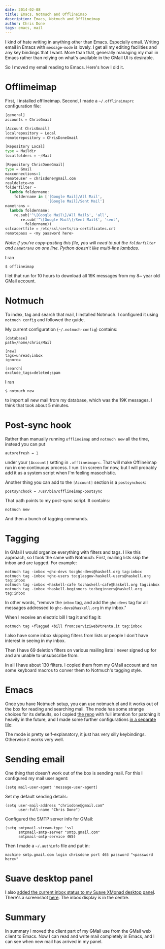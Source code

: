 ```yaml
---
date: 2014-02-08
title: Emacs, Notmuch and Offlineimap
description: Emacs, Notmuch and Offlineimap
author: Chris Done
tags: emacs, mail
---
```


I kind of hate writing in anything other than Emacs. Especially
email. Writing email in Emacs with `message-mode` is lovely. I get all
my editing facilities and any key bindings that I want. More than that,
generally managing my mail in Emacs rather than relying on what's
available in the GMail UI is desirable.

So I moved my email reading to Emacs. Here's how I did it.

# Offlimeimap

First, I installed offlineimap. Second, I made a `~/.offlineimaprc` configuration file:

``` python
[general]
accounts = ChrisGmail

[Account ChrisGmail]
localrepository = Local
remoterepository = ChrisDoneGmail

[Repository Local]
type = Maildir
localfolders = ~/Mail

[Repository ChrisDoneGmail]
type = Gmail
maxconnections=1
remoteuser = chrisdone@gmail.com
realdelete=no
folderfilter =
  lambda foldername:
    foldername in ['[Google Mail]/All Mail',
                   '[Google Mail]/Sent Mail']
nametrans =
  lambda foldername:
    re.sub('^\[Google Mail\]/All Mail$', 'all',
       re.sub('^\[Google Mail\]/Sent Mail$', 'sent',
         foldername))
sslcacertfile = /etc/ssl/certs/ca-certificates.crt
remotepass = <my password here>
```

*Note: if you're copy-pasting this file, you will need to put the
`folderfilter` and `nametrans` on one line. Python doesn't like
multi-line lambdas.*

I ran

    $ offlineimap

I let that run for 10 hours to download all 19K messages from my 8~
year old GMail account.

# Notmuch

To index, tag and search that mail, I installed Notmuch. I configured
it using `notmuch config` and followed the guide.

My current configuration (`~/.notmuch-config`) contains:

    [database]
    path=/home/chris/Mail

    [new]
    tags=unread;inbox
    ignore=

    [search]
    exclude_tags=deleted;spam

I ran

    $ notmuch new

to import all new mail from my database, which was the 19K messages. I
think that took about 5 minutes.

# Post-sync hook

Rather than manually running `offlineimap` and `notmuch new` all the
time, instead you can put

    autorefresh = 1

under your `[Account]` setting in `.offlineimaprc`. That will make
Offlineimap run in one continuous process. I run it in screen for now,
but I will probably add it as a system script when I'm feeling
masochistic.

Another thing you can add to the `[Account]` section is a
`postsynchook`:

    postsynchook = /usr/bin/offlineimap-postsync

That path points to my post-sync script. It contains:

    notmuch new

And then a bunch of tagging commands.

# Tagging

In GMail I would organize everything with filters and tags. I like
this approach, so I took the same with Notmuch. First, mailing lists
skip the inbox and are tagged. For example:

    notmuch tag -inbox +ghc-devs to:ghc-devs@haskell.org tag:inbox
    notmuch tag -inbox +ghc-users to:glasgow-haskell-users@haskell.org tag:inbox
    notmuch tag -inbox +haskell-cafe to:haskell-cafe@haskell.org tag:inbox
    notmuch tag -inbox +haskell-beginners to:beginners@haskell.org tag:inbox

In other words, "remove the `inbox` tag, and add the `ghc-devs` tag
for all messages addressed to `ghc-devs@haskell.org` in my inbox."

When I receive an electric bill I tag it and flag it:

    notmuch tag +flagged +bill from:serviziweb@trenta.it tag:inbox

I also have some inbox skipping filters from lists or people I don't
have interest in seeing in my inbox.

Then I have 69 deletion filters on various mailing lists I never
signed up for and am unable to unsubscribe from.

In all I have about 130 filters. I copied them from my GMail account
and ran some keyboard macros to conver them to Notmuch's tagging
style.

# Emacs

Once you have Notmuch setup, you can use notmuch.el and it works out
of the box for reading and searching mail. The mode has some strange
choices for its defaults, so I copied
[the repo](https://github.com/chrisdone/notmuch) with full intention
for patching it heavily in the future, and I made some further
configurations
[in a separate file](https://github.com/chrisdone/chrisdone-emacs/blob/master/config/notmuch.el).

The mode is pretty self-explanatory, it just has very silly
keybindings. Otherwise it works very well.

# Sending email

One thing that doesn't work out of the box is sending mail. For this I
configured my mail user agent:

    (setq mail-user-agent 'message-user-agent)

Set my default sending details:

    (setq user-mail-address "chrisdone@gmail.com"
          user-full-name "Chris Done")

Configured the SMTP server info for GMail:

    (setq smtpmail-stream-type 'ssl
          smtpmail-smtp-server "smtp.gmail.com"
          smtpmail-smtp-service 465)

Then I made a `~/.authinfo` file and put in:

    machine smtp.gmail.com login chrisdone port 465 password "<password here>"

# Suave desktop panel

I also
[added the current inbox status to my Suave XMonad desktop panel](https://github.com/chrisdone/chrisdone-xmonad/blob/b097b98ac044fc1cfa0f2bccd9abe9803b6ac8c4/src/XMonad/Suave/Window.hs#L69). There's
a screenshot [here](http://chrisdone.com/suave-1.png). The inbox
display is in the centre.

# Summary

In summary I moved the client part of my GMail use from the GMail web
client to Emacs. Now I can read and write mail completely in Emacs,
and I can see when new mail has arrived in my panel.
